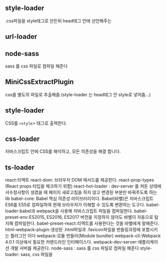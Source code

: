 ## style-loader

.css파일을 style태그로 만든뒤 head태그 안에 선언해주는

## url-loader

## node-sass

sass 를 css 파일로 컴파일 해준다

## MiniCssExtractPlugin

css를 별도의 파일로 추출해줌 (style-loader 는 head태그 안 style로 넣어줌…)

## style-loader

CSS를 `<style`> 태그로 출력한다.

## css-loader

자바스크립트 안에 CSS를 해석하고, 모든 의존성을 해결 합니다.

## ts-loader

react: 리액트
react-dom: 브라우저 DOM 메서드를 제공한다.
react-prop-types (React props 타입을 체크하기 위함)
react-hot-loader : dev-server 를 켜둔 상태에서수정사항이 생겼을 때 페이지 새로고침을 하지 않고 변경된 부분만 바꿔주도록 하는 lib
babel-core: Babel 핵심 의존성 라이브러리이다. Babel(바벨)은 자바스크립트 ES6를 ES5로 컴파일하여 현재 브라우저가 이해할 수 있도록 변환하는 도구다.
babel-loader: babel과 webpack을 사용해 자바스크립트 파일을 컴파일한다.
babel-preset-env: ES2015, ES2016, ES2017 버전을 지정하지 않아도 바벨이 자동으로 탐지해 컴파일한다.
babel-preset-react: 리액트를 사용한다는 것을 바벨에게 말해준다.
html-webpack-plugin: 생성된 .html파일과 .favicon파일을 번들링과정에 포함시키는 플러그인 이다
webpack: 모듈 번들러(Module bundler)
webpack-cli: Webpack 4.0.1 이상에서 필요한 커맨드라인 인터페이스다.
webpack-dev-server: 애플리케이션 개발 서버를 제공한다.
node-sass : sass 를 css 파일로 컴파일 해준다
style-loader: sass, css 파일을 <style> 태그로 만들어 html의 head 태그 내부에 선언해준다.
sass-loader: import/require()처럼 @import와 url() 해석한다.

## ref

- [웹팩 핸드북](https://joshua1988.github.io/webpack-guide/devtools/source-map.html)
- [보일러플레이트 만들기](https://p-iknow.netlify.app/front-end/react-webpack-config)
